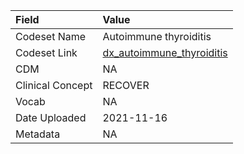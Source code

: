 |Field            |Value                     |
|:----------------|:-------------------------|
|Codeset Name     |Autoimmune thyroiditis    |
|Codeset Link     |[dx_autoimmune_thyroiditis](https://github.com/PEDSnet/Variable-Dictionary/blob/main/conditions/dx_autoimmune_thyroiditis.csv)|
|CDM              |NA                        |
|Clinical Concept |RECOVER                   |
|Vocab            |NA                        |
|Date Uploaded    |2021-11-16                |
|Metadata         |NA                        |
